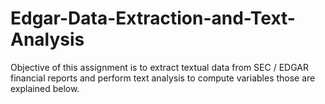 # Edgar-Data-Extraction-and-Text-Analysis
Objective of this assignment is to extract textual data from SEC / EDGAR financial reports and perform text analysis to compute variables those are explained below. 

